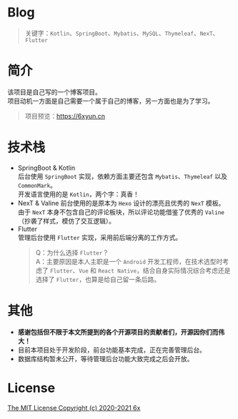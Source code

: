 # Blog
> 关键字：`Kotlin`、`SpringBoot`、`Mybatis`、`MySQL`、`Thymeleaf`、`NexT`、`Flutter`

# 简介
该项目是自己写的一个博客项目。  
项目动机一方面是自己需要一个属于自己的博客，另一方面也是为了学习。  
> 项目预览：<https://6xyun.cn>

# 技术栈
- SpringBoot & Kotlin  
  后台使用 `SpringBoot` 实现，依赖方面主要还包含 `Mybatis`、`Thymeleaf` 以及 `CommonMark`。  
  开发语言使用的是 `Kotlin`，两个字：真香！
- NexT & Valine
  前台使用的是原本为 `Hexo` 设计的漂亮且优秀的 `NexT` 模板。  
  由于 `NexT` 本身不包含自己的评论板块，所以评论功能借鉴了优秀的 `Valine` （抄袭了样式，模仿了交互逻辑）。
- Flutter  
  管理后台使用 `Flutter` 实现，采用前后端分离的工作方式。  
  > Q：为什么选择 `Flutter`？  
  > A：主要原因是本人主职是一个 `Android` 开发工程师，在技术选型时考虑了 `Flutter`、`Vue` 和 `React Native`，结合自身实际情况综合考虑还是选择了 `Flutter`，也算是给自己留一条后路。
  
# 其他
- **感谢包括但不限于本文所提到的各个开源项目的贡献者们，开源因你们而伟大！**
- 目前本项目处于开发阶段，前台功能基本完成，正在完善管理后台。
- 数据库结构暂未公开，等待管理后台功能大致完成之后会开放。

# License
[The MIT License Copyright (c) 2020-2021 6x](/LICENSE.txt)
